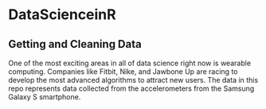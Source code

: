 # DataScienceinR 
## Getting and Cleaning Data

One of the most exciting areas in all of data science right now is wearable computing. Companies like Fitbit, Nike, and Jawbone Up are racing to develop the most advanced algorithms to attract new users. The data in this repo represents data collected from the accelerometers from the Samsung Galaxy S smartphone.
